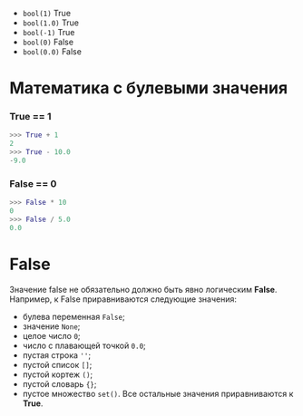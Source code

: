 - `bool(1)`
	True
- `bool(1.0)`
	True
- `bool(-1)`
	True
- `bool(0)`
	False
- `bool(0.0)`
	False


# Математика с булевыми значения

### True == 1
```python
>>> True + 1
2
>>> True - 10.0
-9.0
```
### False == 0
```python
>>> False * 10
0
>>> False / 5.0
0.0
```


# False
Значение false не обязательно должно быть явно логическим **False**. Например, к False приравниваются следующие значения:
- булева переменная `False`;
- значение `None`;
- целое число `0`;
- число с плавающей точкой `0.0`;
- пустая строка `''`;
- пустой список `[]`;
- пустой кортеж `()`;
- пустой словарь `{}`;
- пустое множество `set()`.
Все остальные значения приравниваются к **True**.